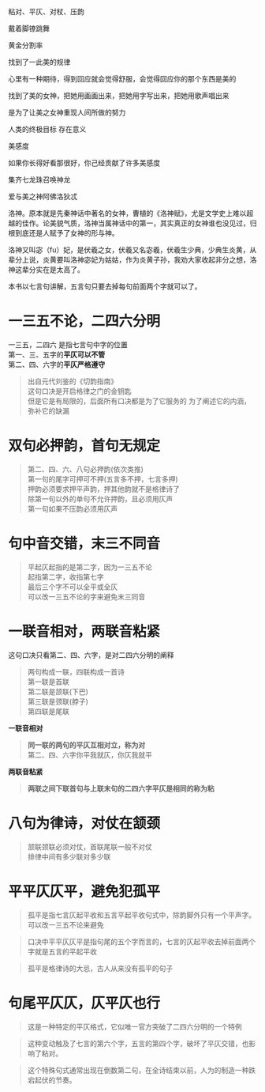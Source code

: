 
粘对、平仄、对杖、压韵  

戴着脚镣跳舞  

黄金分割率  

找到了一此美的规律  

心里有一种期待，得到回应就会觉得舒服，会觉得回应你的那个东西是美的  

找到了美的女神，把她用画画出来，把她用字写出来，把她用歌声唱出来  

是为了让美之女神重现人间所做的努力  

人类的终极目标 存在意义  

美感度  

如果你长得好看那很好，你己经贡献了许多美感度    

集齐七龙珠召唤神龙  

爱与美之神阿佛洛狄忒  

洛神。原本就是先秦神话中著名的女神，曹植的《洛神赋》，尤是文学史上难以超越的佳作。论美貌气质，洛神当属神话中的第一，其实真正的女神谁也没见过，归根到底还是人赋予了女神的形与神。

洛神又叫宓（fu）妃，是伏羲之女，伏羲又名宓羲，伏羲生少典，少典生炎黄，从辈分上说，炎黄要叫洛神宓妃为姑姑，作为炎黄子孙，我劝大家收起非分之想，洛神这辈分实在是太高了。



本书以七言句讲解，五言句只要去掉每句前面两个字就可以了。 


# 一三五不论，二四六分明  

一三五，二四六  是指七言句中字的位置  
第一、三、五字的**平仄可以不管**  
第二、四、六字的**平仄严格遵守**  

> 出自元代刘鉴的《切韵指南》  
这句口决是开启格律之门的金钥匙  
但是它是有局限的，后面所有口决都是为了它服务的
为了阐述它的内涵，弥补它的缺漏  





# 双句必押韵，首句无规定  
> 第二、四、六、八句必押韵(依次类推)   
第一句的尾字可押可不押(五言多不押，七言多押)  
押韵必须要求押平声韵，押其他韵就不是格律诗了    
除第一句以外的单句不允许押韵，且必须用仄声  
第一句如果不压韵必须用仄声  

# 句中音交错，末三不同音  
> 平起仄起指的是第二字，因为一三五不论  
起指第二字，收指第七字  
最后三个字不可以全平或全仄  
可以改一三五不论的字来避免末三同音  

# 一联音相对，两联音粘紧  

这句口决只看第二、四、六字，是对二四六分明的阐释  

> 两句构成一联，四联构成一首诗    
第一联是首联  
第二联是颔联(下巴)  
第三联是颈联(脖子)  
第四联是尾联  

**一联音相对**  
> **同一联的两句的平仄互相对立，称为对**  
第二、四、六字你平我就仄，你仄我就平  

**两联音粘紧**  
>**两联之间下联首句与上联末句的二四六字平仄是相同的称为粘**  
  
# 八句为律诗，对仗在颔颈  

> 颔联颈联必须对仗，首联尾联一般不对仗  
排律中间有多少联对多少联  


# 平平仄仄平，避免犯孤平  

> 孤平是指七言仄起平收和五言平起平收句式中，除韵脚外只有一个平声字。可以改一三五不论来避免  

> 口决中平平仄仄平是指句尾的五个字而言的，七言的仄起平收去掉前面两个字就是五言的平起平收  

> 孤平是格律诗的大忌，古人从来没有孤平的句子  

# 句尾平仄仄，仄平仄也行  

> 这是一种特定的平仄格式，它似唯一官方突破了二四六分明的一个特例  

> 这种变动触及了七言的第六个字，五言的第四个字，破坏了平仄交错，也影响了粘对。  

> 这个特殊句式通常出现在倒数第二句，在全诗结束以前，人为的制造一种跌宕起伏的节奏。  

